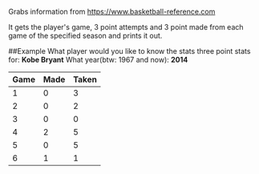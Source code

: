 Grabs information from https://www.basketball-reference.com

It gets the player's game, 3 point attempts and 3 point made from each game of the specified season and prints it out.

##Example
What player would you like to know the stats three point stats for: **Kobe Bryant**
What year(btw: 1967 and now): **2014**

| Game | Made | Taken |
| --- | --- | --- |
|1|0|3|
|2|0|2|
|3|0|0|
|4|2|5|
|5|0|5|
|6|1|1|

